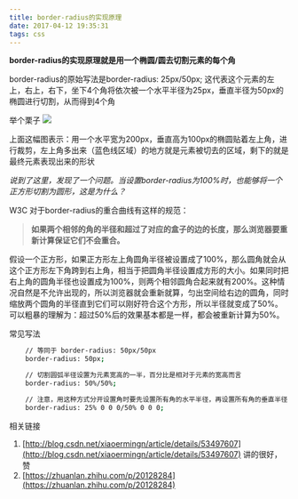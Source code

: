 ```yaml
---
title: border-radius的实现原理
date: 2017-04-12 19:35:31
tags: css
---
```


**border-radius的实现原理就是用一个椭圆/圆去切割元素的每个角**

border-radius的原始写法是border-radius: 25px/50px;
这代表这个元素的左上，右上，右下，坐下4个角将依次被一个水平半径为25px，垂直半径为50px的椭圆进行切割，从而得到4个角


举个栗子
![](http://img.blog.csdn.net/20161207005704619?watermark/2/text/aHR0cDovL2Jsb2cuY3Nkbi5uZXQveGlhb2VybWluZ24=/font/5a6L5L2T/fontsize/400/fill/I0JBQkFCMA==/dissolve/70/gravity/SouthEast)

上面这幅图表示：用一个水平宽为200px，垂直高为100px的椭圆贴着左上角，进行裁剪，左上角多出来（蓝色线区域）的地方就是元素被切去的区域，剩下的就是最终元素表现出来的形状

*说到了这里，发现了一个问题。当设置border-radius为100%时，也能够将一个正方形切割为圆形，这是为什么？*

W3C 对于border-radius的重合曲线有这样的规范：
> **如果两个相邻的角的半径和超过了对应的盒子的边的长度，那么浏览器要重新计算保证它们不会重合。**

假设一个正方形，如果正方形左上角圆角半径被设置成了100%，那么圆角就会从这个正方形左下角跨到右上角，相当于把圆角半径设置成方形的大小。如果同时把右上角的圆角半径也设置成为100%，则两个相邻圆角合起来就有200%。这种情况自然是不允许出现的，所以浏览器就会重新就算，匀出空间给右边的圆角，同时缩放两个圆角的半径直到它们可以刚好符合这个方形，所以半径就变成了50%。可以粗暴的理解为：超过50%后的效果基本都是一样，都会被重新计算为50%。




常见写法
``` bash
    // 等同于 border-radius: 50px/50px
    border-radius: 50px;

    // 切割圆弧半径设置为元素宽高的一半，百分比是相对于元素的宽高而言
    border-radius: 50%/50%;

    // 注意，用这种方式分开设置角时要先设置所有角的水平半径，再设置所有角的垂直半径 
    border-radius: 25% 0 0 0/50% 0 0 0;
```


相关链接
1. [http://blog.csdn.net/xiaoermingn/article/details/53497607](http://blog.csdn.net/xiaoermingn/article/details/53497607) 讲的很好，赞
2. [https://zhuanlan.zhihu.com/p/20128284](https://zhuanlan.zhihu.com/p/20128284)
